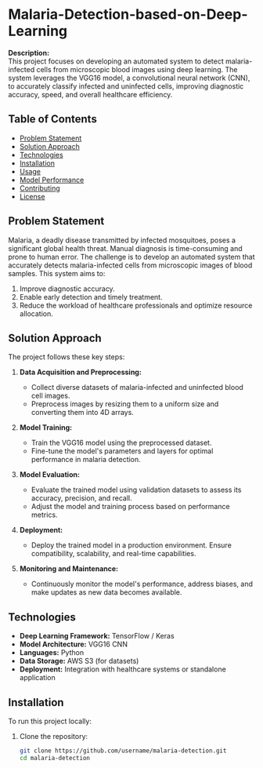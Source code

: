 # Malaria-Detection-based-on-Deep-Learning

**Description:**  
This project focuses on developing an automated system to detect malaria-infected cells from microscopic blood images using deep learning. The system leverages the VGG16 model, a convolutional neural network (CNN), to accurately classify infected and uninfected cells, improving diagnostic accuracy, speed, and overall healthcare efficiency.

## Table of Contents
- [Problem Statement](#problem-statement)
- [Solution Approach](#solution-approach)
- [Technologies](#technologies)
- [Installation](#installation)
- [Usage](#usage)
- [Model Performance](#model-performance)
- [Contributing](#contributing)
- [License](#license)

## Problem Statement
Malaria, a deadly disease transmitted by infected mosquitoes, poses a significant global health threat. Manual diagnosis is time-consuming and prone to human error. The challenge is to develop an automated system that accurately detects malaria-infected cells from microscopic images of blood samples. This system aims to:
1. Improve diagnostic accuracy.
2. Enable early detection and timely treatment.
3. Reduce the workload of healthcare professionals and optimize resource allocation.

## Solution Approach
The project follows these key steps:
1. **Data Acquisition and Preprocessing:**  
   - Collect diverse datasets of malaria-infected and uninfected blood cell images.
   - Preprocess images by resizing them to a uniform size and converting them into 4D arrays.
   
2. **Model Training:**  
   - Train the VGG16 model using the preprocessed dataset.
   - Fine-tune the model's parameters and layers for optimal performance in malaria detection.

3. **Model Evaluation:**  
   - Evaluate the trained model using validation datasets to assess its accuracy, precision, and recall.
   - Adjust the model and training process based on performance metrics.

4. **Deployment:**  
   - Deploy the trained model in a production environment. Ensure compatibility, scalability, and real-time capabilities.

5. **Monitoring and Maintenance:**  
   - Continuously monitor the model's performance, address biases, and make updates as new data becomes available.

## Technologies
- **Deep Learning Framework:** TensorFlow / Keras
- **Model Architecture:** VGG16 CNN
- **Languages:** Python
- **Data Storage:** AWS S3 (for datasets)
- **Deployment:** Integration with healthcare systems or standalone application

## Installation
To run this project locally:

1. Clone the repository:
   ```bash
   git clone https://github.com/username/malaria-detection.git
   cd malaria-detection

